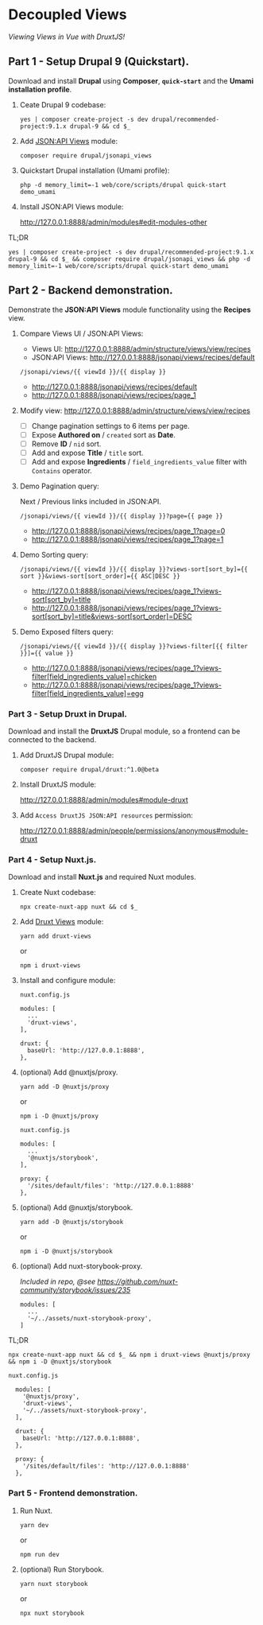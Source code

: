 # Decoupled Views
_Viewing Views in Vue with DruxtJS!_


## Part 1 - Setup Drupal 9 (Quickstart).

Download and install **Drupal** using **Composer**, **`quick-start`** and the **Umami installation profile**.

1. Ceate Drupal 9 codebase:

   ```
   yes | composer create-project -s dev drupal/recommended-project:9.1.x drupal-9 && cd $_
   ```

2. Add [JSON:API Views](https://www.drupal.org/project/jsonapi_views) module:

    ```
    composer require drupal/jsonapi_views
    ```

3. Quickstart Drupal installation (Umami profile):

    ```
    php -d memory_limit=-1 web/core/scripts/drupal quick-start demo_umami
    ```

4. Install JSON:API Views module:

    http://127.0.0.1:8888/admin/modules#edit-modules-other


TL;DR
```
yes | composer create-project -s dev drupal/recommended-project:9.1.x drupal-9 && cd $_ && composer require drupal/jsonapi_views && php -d memory_limit=-1 web/core/scripts/drupal quick-start demo_umami
```

## Part 2 - Backend demonstration.

Demonstrate the **JSON:API Views** module functionality using the **Recipes** view.

1. Compare Views UI / JSON:API Views:
    - Views UI: http://127.0.0.1:8888/admin/structure/views/view/recipes
    - JSON:API Views: http://127.0.0.1:8888/jsonapi/views/recipes/default

    `/jsonapi/views/{{ viewId }}/{{ display }}`

    - http://127.0.0.1:8888/jsonapi/views/recipes/default
    - http://127.0.0.1:8888/jsonapi/views/recipes/page_1

2. Modify view: http://127.0.0.1:8888/admin/structure/views/view/recipes
    * [ ] Change pagination settings to 6 items per page.
    * [ ] Expose **Authored on** / `created` sort as **Date**.
    * [ ] Remove **ID** / `nid` sort.
    * [ ] Add and expose **Title** / `title` sort.
    * [ ] Add and expose **Ingredients** / `field_ingredients_value` filter with `Contains` operator.

3. Demo Pagination query:

    Next / Previous links included in JSON:API.

    `/jsonapi/views/{{ viewId }}/{{ display }}?page={{ page }}`

    - http://127.0.0.1:8888/jsonapi/views/recipes/page_1?page=0
    - http://127.0.0.1:8888/jsonapi/views/recipes/page_1?page=1

4. Demo Sorting query:

    `/jsonapi/views/{{ viewId }}/{{ display }}?views-sort[sort_by]={{ sort }}&views-sort[sort_order]={{ ASC|DESC }}`

    - http://127.0.0.1:8888/jsonapi/views/recipes/page_1?views-sort[sort_by]=title
    - http://127.0.0.1:8888/jsonapi/views/recipes/page_1?views-sort[sort_by]=title&views-sort[sort_order]=DESC

5. Demo Exposed filters query:

    `/jsonapi/views/{{ viewId }}/{{ display }}?views-filter[{{ filter }}]={{ value }}`

    - http://127.0.0.1:8888/jsonapi/views/recipes/page_1?views-filter[field_ingredients_value]=chicken
    - http://127.0.0.1:8888/jsonapi/views/recipes/page_1?views-filter[field_ingredients_value]=egg


### Part 3 - Setup Druxt in Drupal.

Download and install the **DruxtJS** Drupal module, so a frontend can be connected to the backend.

1. Add DruxtJS Drupal module:

    ```
    composer require drupal/druxt:^1.0@beta
    ```

2. Install DruxtJS module:

    http://127.0.0.1:8888/admin/modules#module-druxt

3. Add `Access DruxtJS JSON:API resources` permission:

    http://127.0.0.1:8888/admin/people/permissions/anonymous#module-druxt


### Part 4 - Setup Nuxt.js.

Download and install **Nuxt.js** and required Nuxt modules.

1. Create Nuxt codebase:

    ```
    npx create-nuxt-app nuxt && cd $_
    ```

2. Add [Druxt Views](https://views.druxtjs.org) module:

    ```
    yarn add druxt-views
    ```
    or
    ```
    npm i druxt-views
    ```

3. Install and configure module:

    `nuxt.config.js`
    ```
    modules: [
      ...
      'druxt-views',
    ],

    druxt: {
      baseUrl: 'http://127.0.0.1:8888',
    },
    ```

4. (optional) Add @nuxtjs/proxy.

    ```
    yarn add -D @nuxtjs/proxy
    ```
    or
    ```
    npm i -D @nuxtjs/proxy
    ```

    `nuxt.config.js`
    ```
    modules: [
      ...
      '@nuxtjs/storybook',
    ],

    proxy: {
      '/sites/default/files': 'http://127.0.0.1:8888'
    },
    ```

5. (optional) Add @nuxtjs/storybook.

    ```
    yarn add -D @nuxtjs/storybook
    ```
    or
    ```
    npm i -D @nuxtjs/storybook
    ```

6. (optional) Add nuxt-storybook-proxy.

    _Included in repo, @see https://github.com/nuxt-community/storybook/issues/235_

    ```
    modules: [
      ...
      '~/../assets/nuxt-storybook-proxy',
    ]
    ```

TL;DR
```
npx create-nuxt-app nuxt && cd $_ && npm i druxt-views @nuxtjs/proxy && npm i -D @nuxtjs/storybook
```

`nuxt.config.js`
```
  modules: [
    '@nuxtjs/proxy',
    'druxt-views',
    '~/../assets/nuxt-storybook-proxy',
  ],

  druxt: {
    baseUrl: 'http://127.0.0.1:8888',
  },

  proxy: {
    '/sites/default/files': 'http://127.0.0.1:8888'
  },
```


### Part 5 - Frontend demonstration.

1. Run Nuxt.

    ```
    yarn dev
    ```
    or
    ```
    npm run dev
    ```

2. (optional) Run Storybook.

    ```
    yarn nuxt storybook
    ```
    or
    ```
    npx nuxt storybook
    ```
